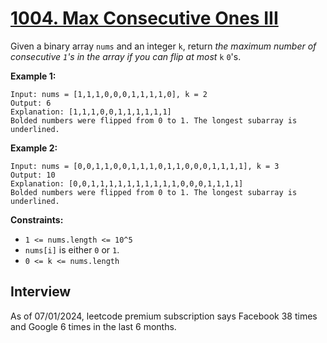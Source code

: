 # [1004. Max Consecutive Ones III](https://leetcode.com/problems/max-consecutive-ones-iii/)

Given a binary array `nums` and an integer `k`, return _the maximum number of consecutive `1`'s in the array if you can flip at most_ `k` `0`'s.

**Example 1:**
```
Input: nums = [1,1,1,0,0,0,1,1,1,1,0], k = 2
Output: 6
Explanation: [1,1,1,0,0,1,1,1,1,1,1]
Bolded numbers were flipped from 0 to 1. The longest subarray is underlined.
```

**Example 2:**
```
Input: nums = [0,0,1,1,0,0,1,1,1,0,1,1,0,0,0,1,1,1,1], k = 3
Output: 10
Explanation: [0,0,1,1,1,1,1,1,1,1,1,1,0,0,0,1,1,1,1]
Bolded numbers were flipped from 0 to 1. The longest subarray is underlined.
```

**Constraints:**
* `1 <= nums.length <= 10^5`
* `nums[i]` is either `0` or `1`.
* `0 <= k <= nums.length`

## Interview
As of 07/01/2024, leetcode premium subscription says Facebook 38 times and Google 6 times in the last 6 months.
